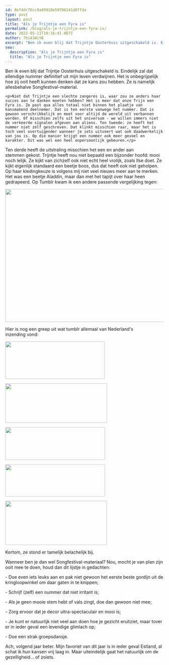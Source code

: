 ```yaml
---
id: 8ef4dc76cc9a49918e59786141d87fda
type: post
layout: post
title: "Als je Trijntje een Fyra is"
permalink: /blog/als-je-trijntje-een-fyra-is/
date: 2022-05-11T19:16:41.067Z
author: 7biA1WiYB
excerpt: "Ben ik even blij dat Trijntje Oosterhuis uitgeschakeld is. Eindelijk zal dat ellendige nummer definitief uit mijn leven verdwijnen. Het is onbegrijpelijk hoe zij ooit heeft kunnen denken dat ze kans zou hebben. Ze is namelijk allesbehalve Songfestival-material.  "
seo:
  description: "Als je Trijntje een Fyra is"
  title: "Als je Trijntje een Fyra is"
---
```

Ben ik even blij dat Trijntje Oosterhuis uitgeschakeld is. Eindelijk zal dat ellendige nummer definitief uit mijn leven verdwijnen. Het is onbegrijpelijk hoe zij ooit heeft kunnen denken dat ze kans zou hebben. Ze is namelijk allesbehalve Songfestival-material.  

    <p>Niet dat Trijntje een slechte zangeres is, waar zou ze anders haar succes aan te danken moeten hebben? Het is meer dat onze Trijn een Fyra is. Ze past qua alles totaal niet binnen het plaatje van kansmakend deelnemer. Dat is ten eerste vanwege het nummer. Dat is gewoon verschrikkelijk en moet voor altijd de wereld uit verbannen worden. Of misschien zelfs uit het universum - we willen immers niet de verkeerde signalen afgeven aan aliens. Ten tweede: ze heeft het nummer niet zelf geschreven. Dat klinkt misschien raar, maar het is toch veel overtuigender wanneer je iets uitvoert wat ook daadwerkelijk van jou is. Op die manier krijgt een nummer ook meer gevoel en karakter. Dit was wel een heel onpersoonlijk gebeuren.</p>
<p>Ten derde heeft de uitstraling misschien het een en ander aan stemmen gekost. Trijntje heeft nou niet bepaald een bijzonder hoofd: mooi noch lelijk. Ze kijkt van zichzelf ook niet echt heel vrolijk, zoals Ilse doet. Ze kijkt eigenlijk standaard een beetje boos, dus dat heeft ook niet geholpen. Op haar kledingkeuze is volgens mij niet veel nieuws meer aan te merken. Het was een beetje Aladdin, maar dan met het tapijt over haar heen gedrapeerd. Op Tumblr kwam ik een andere passende vergelijking tegen:</p>
<p><div class="media media-element-container media-default"><div id="file-3526" class="file file-image file-image-png">

        
  
  <div class="content">
    <img height="422" width="540" class="media-element file-default" src="https://original.sevendays.nl/sites/default/files/tumblr_noma4pJ1qh1uqnf70o8_540.png" alt="">  </div>

  
</div>
</div>
<p>Hier is nog een greep uit wat tumblr allemaal van Nederland's inzending vond:</p>
<p><div class="media media-element-container media-default"><div id="file-3528" class="file file-image file-image-png">

        
  
  <div class="content">
    <img height="119" width="316" class="media-element file-default" src="https://original.sevendays.nl/sites/default/files/Schermafbeelding%202015-05-20%20om%2020.39.01.png" alt="">  </div>

  
</div>
</div>
<p><div class="media media-element-container media-default"><div id="file-3529" class="file file-image file-image-png">

        
  
  <div class="content">
    <img height="125" width="324" class="media-element file-default" src="https://original.sevendays.nl/sites/default/files/Schermafbeelding%202015-05-20%20om%2020.39.12.png" alt="">  </div>

  
</div>
</div>
<p><div class="media media-element-container media-default"><div id="file-3530" class="file file-image file-image-png">

        
  
  <div class="content">
    <img height="104" width="317" class="media-element file-default" src="https://original.sevendays.nl/sites/default/files/Schermafbeelding%202015-05-20%20om%2020.37.21.png" alt="">  </div>

  
</div>
</div>
<p><div class="media media-element-container media-default"><div id="file-3531" class="file file-image file-image-png">

        
  
  <div class="content">
    <img height="102" width="317" class="media-element file-default" src="https://original.sevendays.nl/sites/default/files/Schermafbeelding%202015-05-20%20om%2020.39.30.png" alt="">  </div>

  
</div>
</div>
<p><div class="media media-element-container media-default"><div id="file-3532" class="file file-image file-image-png">

        
  
  <div class="content">
    <img height="140" width="323" class="media-element file-default" src="https://original.sevendays.nl/sites/default/files/Schermafbeelding%202015-05-20%20om%2020.39.23.png" alt="">  </div>

  
</div>
</div>
<p>Kortom, ze stond er tamelijk belachelijk bij.</p>
<p>Wanneer ben je dan wel Songfestival-materiaal? Nou, mocht je van plan zijn ooit mee te doen, houd dan dit lijstje in gedachten:</p>
<p>- Doe even iets leuks aan en pak niet gewoon het eerste beste gordijn uit de kringloopwinkel om daar gaten in te knippen;</p>
<p>- Schrijf (zelf) een nummer dat niet irritant is;</p>
<p>- Als je geen mooie stem hebt of vals zingt, doe dan gewoon niet mee;</p>
<p>- Zorg ervoor dat je decor ultra-spectaculair en mooi is;</p>
<p>- Je kunt er natuurlijk niet veel aan doen hoe je gezicht eruitziet, maar tover er in ieder geval een levendige glimlach op;</p>
<p>- Doe een strak groepsdansje.</p>
<p>Ach, volgend jaar beter. Mijn favoriet van dit jaar is in ieder geval Estland, al schat ik hun kansen vrij laag in. Maar uiteindelijk gaat het natuurlijk om de gezelligheid... of zoiets.</p>  
